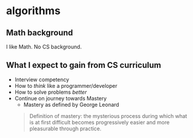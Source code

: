 # algorithms

## Math background

I like Math.
No CS background.

## What I expect to gain from CS curriculum

- Interview competency
- How to *think* like a programmer/developer
- How to solve problems *better*
- Continue on journey towards Mastery
  - Mastery as defined by George Leonard
   > Definition of mastery: the mysterious process during which what is at first difficult becomes progressively easier and more pleasurable through practice.
